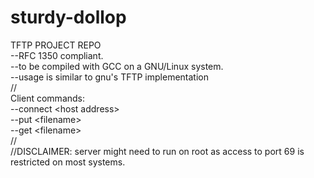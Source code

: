 # sturdy-dollop <br />
TFTP PROJECT REPO  <br />
--RFC 1350 compliant. <br />
--to be compiled with GCC on a GNU/Linux system. <br />
--usage is similar to gnu's TFTP implementation <br />
// <br />
Client commands: <br />
--connect \<host address\> <br />
--put \<filename\> <br />
--get \<filename\> <br />
// <br />
//DISCLAIMER: server might need to run on root as access to port 69 is restricted on most systems. <br />
